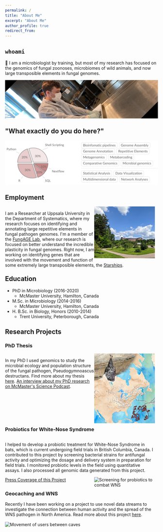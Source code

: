 ```yaml
---
permalink: /
title: "About Me"
excerpt: "About Me"
author_profile: true
redirect_from:
---
```


## `whoami`

👋 I am a microbiologist by training, but most of my research has focused on the genomics of fungal zoonoses, microbiomes of wild animals, and now large transposible elements in fungal genomes.

<img align="center" style="width:800px;" alt="Getting my hands dirty" src="images/labwork.jpeg">

## "What exactly do you do here?"

<img align="center" style="width:800px;" alt="" src="images/skills.png">

## Employment
<div style="float:left;margin:0 10px 10px 0" markdown="1">
    <img align="right" style="width:200px;" alt="Botanical gardens with a view of the castle" src="images/uppsala.jpg">
<p>
I am a Researcher at Uppsala University in the Department of Systematics, where my research focuses on identifying and annotating large repetitive elements in fungal pathogen genomes. I'm a member of the <a href=https://fungage.github.io/>FungAGE Lab</a>, where our research is focused on better understand the incredible plasticity in fungal genomes. Right now, I am working on identifying genes that are involved with the movement and function of some extremely large transposible elements, the <a href=https://doi.org/10.1093/molbev/msac109>Starships</a>.
</p>
</div>

## Education

- PhD in Microbiology (2016-2020)
  - McMaster University, Hamilton, Canada
- M.Sc. in Microbiology (2014-2016)
  - McMaster University, Hamilton, Canada
- H. B.Sc. in Biology, Honors (2010-2014)
  - Trent University, Peterborough, Canada

## Research Projects

### PhD Thesis
<div style="float:left;margin:0 10px 10px 0" markdown="1">
<img align="right" style="width:200px;" src="images/aem-cover.png">
<p> In my PhD I used genomics to study the microbial ecology and population structure of the fungal pathogen, <it>Pseudogymnoascus destructans</it>. Find more about my thesis <a href=https://adrianforsythe.github.io/posts/2020/09/phdthesis/index.html>here</a>.
<a href=https://d3ctxlq1ktw2nl.cloudfront.net/staging/2019-9-3/25951353-44100-2-6d37e687523c.m4a>An interview about my PhD research on McMaster's Science Podcast</a>.
</p>
</div>

### Probiotics for White-Nose Syndrome
<div style="float:left;margin:0 10px 10px 0" markdown="1">
<p>I helped to develop a probiotic treatment for White-Nose Syndrome in bats, which is current undergoing field trials in British Columbia, Canada. I contributed to this project by screening bacterial strains for antifungal activity and optimizing the dosage and delivery system in preparation for field trials. I monitored probiotic levels in the field using quantitative assays. I also processed all genomic data generated from this project.</p>
<a href=cbc.ca/news/canada/british-columbia/bats-white-nose-syndrome-scientists-1.5247454>Press Coverage of this Project</a>
<img align="right" style="width:200px;" alt="Screening for probiotics to combat WNS" src="images/probiotics.jpg">
</div>

### Geocaching and WNS
<div style="margin:0 10px 10px 0" markdown="1">
<p>
Recently I have been working on a project to use novel data streams to investigate the connection between human activity and the spread of the WNS pathogen in North America.
Read more about this project <a href=https://adrianforsythe.github.io/posts/2020/01/DoesHumanActivityContributetotheSpreadofWhiteNoseSyndrome/index.html>here</a>.
</p>
<img align="center" style="style="display:block; margin-left: auto; margin-right: auto;width:200px;" alt="Movement of users between caves" src="images/users_year.gif">
</div>

